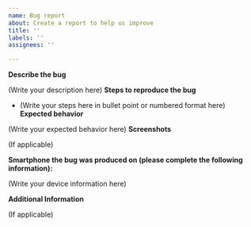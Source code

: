 ```yaml
---
name: Bug report
about: Create a report to help us improve
title: ''
labels: ''
assignees: ''

---
```


**Describe the bug**
 <!-- A clear and concise description of what the bug is. --> 
 (Write your description here) 
**Steps to reproduce the bug**
<!-- Steps to reproduce the behavior:
1. Go to '...'
2. Click on '....'
3. Scroll down to '....'
4. See error -->
- (Write your steps here in bullet point or numbered format here)
**Expected behavior**
<!-- A clear and concise description of what you expected to happen. -->
(Write your expected behavior here)
**Screenshots**
<!-- If applicable, add screenshots to help explain your problem. -->
(If applicable)
 
**Smartphone the bug was produced on (please complete the following information):**
 <!--- Device: [e.g. iPhone 12]
 - OS: [e.g. iOS 14.5.1]
 - Date the bug was discovered. -->
(Write your device information here)
 
**Additional Information**
<!-- Add any other information about the problem here. -->
(If applicable)
